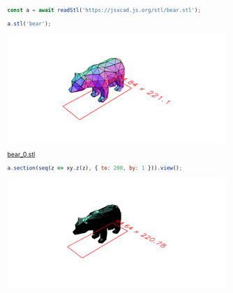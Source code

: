 ```JavaScript
const a = await readStl('https://jsxcad.js.org/stl/bear.stl');
```

```JavaScript
a.stl('bear');
```

![Image](bear.md.0.png)

[bear_0.stl](bear.bear_0.stl)

```JavaScript
a.section(seq(z => xy.z(z), { to: 200, by: 1 })).view();
```

![Image](bear.md.1.png)
